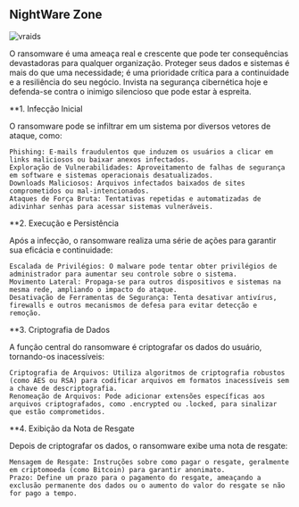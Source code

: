 ## NightWare Zone

![vraids](https://github.com/user-attachments/assets/35331d59-0cdc-424e-b69c-18daa94eea17)

O ransomware é uma ameaça real e crescente que pode ter consequências devastadoras para qualquer organização. 
Proteger seus dados e sistemas é mais do que uma necessidade; é uma prioridade crítica para a continuidade e a resiliência do seu negócio.
Invista na segurança cibernética hoje e defenda-se contra o inimigo silencioso que pode estar à espreita.


**1. Infecção Inicial

O ransomware pode se infiltrar em um sistema por diversos vetores de ataque, como:

    Phishing: E-mails fraudulentos que induzem os usuários a clicar em links maliciosos ou baixar anexos infectados.
    Exploração de Vulnerabilidades: Aproveitamento de falhas de segurança em software e sistemas operacionais desatualizados.
    Downloads Maliciosos: Arquivos infectados baixados de sites comprometidos ou mal-intencionados.
    Ataques de Força Bruta: Tentativas repetidas e automatizadas de adivinhar senhas para acessar sistemas vulneráveis.

**2. Execução e Persistência

Após a infecção, o ransomware realiza uma série de ações para garantir sua eficácia e continuidade:

    Escalada de Privilégios: O malware pode tentar obter privilégios de administrador para aumentar seu controle sobre o sistema.
    Movimento Lateral: Propaga-se para outros dispositivos e sistemas na mesma rede, ampliando o impacto do ataque.
    Desativação de Ferramentas de Segurança: Tenta desativar antivírus, firewalls e outros mecanismos de defesa para evitar detecção e remoção.

**3. Criptografia de Dados

A função central do ransomware é criptografar os dados do usuário, tornando-os inacessíveis:

    Criptografia de Arquivos: Utiliza algoritmos de criptografia robustos (como AES ou RSA) para codificar arquivos em formatos inacessíveis sem a chave de descriptografia.
    Renomeação de Arquivos: Pode adicionar extensões específicas aos arquivos criptografados, como .encrypted ou .locked, para sinalizar que estão comprometidos.

**4. Exibição da Nota de Resgate

Depois de criptografar os dados, o ransomware exibe uma nota de resgate:

    Mensagem de Resgate: Instruções sobre como pagar o resgate, geralmente em criptomoeda (como Bitcoin) para garantir anonimato.
    Prazo: Define um prazo para o pagamento do resgate, ameaçando a exclusão permanente dos dados ou o aumento do valor do resgate se não for pago a tempo.
